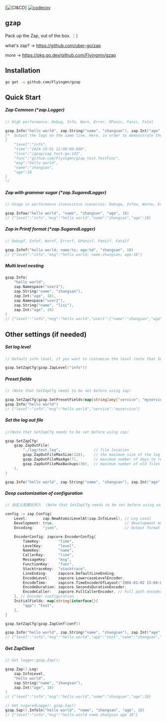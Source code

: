 [![CI&CD](https://github/Flyingmn/gzap/workflows/Go/badge.svg)] [![codecov](https://codecov.io/github/Flyingmn/gzap/graph/badge.svg?token=I829UGIO29)](https://codecov.io/github/Flyingmn/gzap)
## gzap

Pack up the Zap, out of the box. ：）

what's zap? -> https://github.com/uber-go/zap

more -> https://pkg.go.dev/github.com/Flyingmn/gzap

## Installation

```bash
go get -u github.com/Flyingmn/gzap
```

## Quick Start

##### Zap Common (*zap.Logger)
```go
// High performance: Debug, Info, Warn, Error, DPanic, Panic, Fatal

gzap.Info("hello world", zap.String("name", "zhangsan"), zap.Int("age", 18))
/*  Output the logs on the same line. Here, in order to demonstrate the formatting of JSON
{
    "level":"info",
    "time":"2024-10-01 12:00:00.000",
    "line":"/gzap/zap_test.go:143",
    "func":"github.com/Flyingmn/gzap_test.TestFunc",
    "msg":"hello world",
    "name":"zhangsan",
    "age":18
}
*/
```

##### Zap with grammar sugar (*zap.SugaredLogger)
```go
// Usage in performance insensitive scenarios: Debugw, Infow, Warnw, Errorw, DPanicw, Panicw, Fatalw

gzap.Infow("hello world", "name", "zhangsan", "age", 18)
// {"level":"info","msg":"hello world","name":"zhangsan","age":18}
```


##### Zap in Printf format (*zap.SugaredLogger)
```go
// Debugf, Infof, Warnf, Errorf, DPanicf, Panicf, Fatalf

gzap.Infof("hello world; name:%s; age:%d", "zhangsan", 18)
// {"level":"info","msg":"hello world; name:zhangsan; age:18"}
```

##### Multi level nesting
```go
gzap.Info(
    "hello world", 
    zap.Namespace("user1"), 
    zap.String("name", "zhangsan"), 
    zap.Int("age", 18), 
    zap.Namespace("user2"), 
    zap.String("name", "lisi"), 
    zap.Int("age", 19)
)
// {"level":"info","msg":"hello world","user1":{"name":"zhangsan","age":18}}
```



## Other settings (if needed)

##### Set log level
```go
// Default info level, if you want to customize the level (note that SetZapCfg needs to be set before using logs)

gzap.SetZapCfg(gzap.ZapLevel("info"))
```

##### Preset fields
```go
// (Note that SetZapCfg needs to be set before using zap）

gzap.SetZapCfg(gzap.SetPresetFields(map[string]any{"service": "myservice"}))
gzap.Info("hello world")
// {"level":"info","msg":"hello world","service":"myservice"}
```

##### Set the log out file
```go
//(Note that SetZapCfg needs to be set before using zap）

gzap.SetZapCfg(
    gzap.ZapOutFile(
        "./log/test.log",               // file location
        gzap.ZapOutFileMaxSize(128),    // the maximum size of the log file (in MB)
        gzap.ZapOutFileMaxAge(7),       // maximum number of days to retain old files
        gzap.ZapOutFileMaxBackups(30),  // maximum number of old files retained
    ),
)

gzap.Info("hello world", zap.String("name", "zhangsan"), zap.Int("age", 18))
```

##### Deep customization of configuration
```go
// 自定义配置后传入  (Note that SetZapCfg needs to be set before using zap）

config := zap.Config{
    Level:       zap.NewAtomicLevelAt(zap.InfoLevel), // Log Level
    Development: true,                                // development mode, stack trace
    Encoding:    "json",                              // Output format console or JSON

    EncoderConfig: zapcore.EncoderConfig{
        TimeKey:        "time",
        LevelKey:       "level",
        NameKey:        "name",
        CallerKey:      "line",
        MessageKey:     "msg",
        FunctionKey:    "func",
        StacktraceKey:  "stacktrace",
        LineEnding:     zapcore.DefaultLineEnding,
        EncodeLevel:    zapcore.LowercaseLevelEncoder,                         //Lowercase encoder
        EncodeTime:     zapcore.TimeEncoderOfLayout("2006-01-02 15:04:05.000"),//Define time format
        EncodeDuration: zapcore.SecondsDurationEncoder,
        EncodeCaller:   zapcore.FullCallerEncoder, // Full path encoder
    }, // Encoder configuration
    InitialFields: map[string]interface{}{
        "app": "test",
    },
}

gzap.SetZapCfg(gzap.ZapConf(conf))

gzap.Info("hello world", zap.String("name", "zhangsan"), zap.Int("age", 18))
// {"level":"info","msg":"hello world","app":"test","name":"zhangsan","age":18}
```

##### Get ZapClient
```go
// Get logger:gzap.Zap(); 

gzap.Zap().Log(
    zap.InfoLevel, 
    "hello world", 
    zap.String("name", "zhangsan"), 
    zap.Int("age", 18)
)
// {"level":"info","msg":"hello world","name":"zhangsan","age":18}

// Get sugaredLogger: gzap.Sap()
gzap.Sap().Infoln("hello world", "name", "zhangsan", "age", 18)
// {"level":"info","msg":"hello world name zhangsan age 18"}
```
